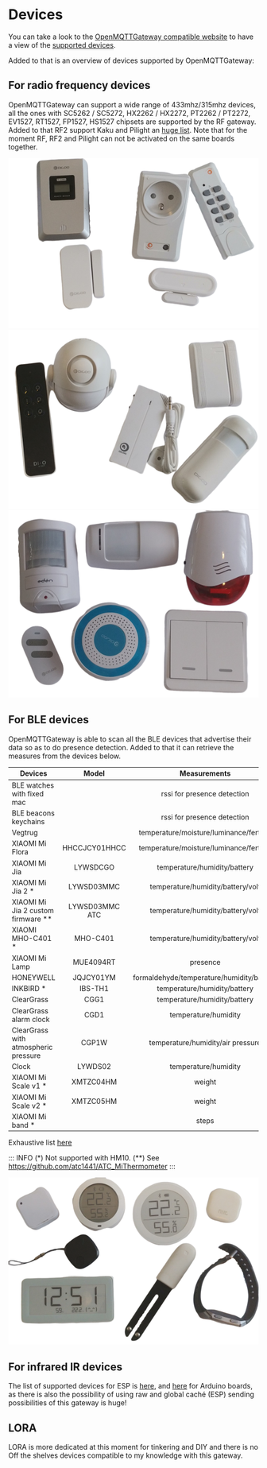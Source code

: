 # Devices

You can take a look to the [OpenMQTTGateway compatible website](https://compatible.openmqttgateway.com) to have a view of the [supported devices](https://compatible.openmqttgateway.com/index.php/devices/).

Added to that is an overview of devices supported by OpenMQTTGateway:

## For radio frequency devices 
OpenMQTTGateway can support a wide range of 433mhz/315mhz devices, all the ones with SC5262 / SC5272, HX2262 / HX2272, PT2262 / PT2272, EV1527, RT1527, FP1527, HS1527 chipsets are supported by the RF gateway. Added to that RF2 support Kaku and Pilight an [huge list](https://wiki.pilight.org/devices). 
Note that for the moment RF, RF2 and Pilight can not be activated on the same boards together.

![boards](../img/OpenMQTTGateway_devices_rf1.png ':size=250%')
![boards](../img/OpenMQTTGateway_devices_rf2.png ':size=250%')
![boards](../img/OpenMQTTGateway_devices_rf3.png ':size=250%')

## For BLE devices 
OpenMQTTGateway is able to scan all the BLE devices that advertise their data so as to do presence detection. Added to that it can retrieve the measures from the devices below.

|Devices|Model|Measurements|
|-|:-:|:-:|
| BLE watches with fixed mac||rssi for presence detection|
| BLE beacons keychains||rssi for presence detection|
| Vegtrug ||temperature/moisture/luminance/fertility|
| XIAOMI Mi Flora |HHCCJCY01HHCC|temperature/moisture/luminance/fertility|
| XIAOMI Mi Jia |LYWSDCGO|temperature/humidity/battery|
| XIAOMI Mi Jia 2 *|LYWSD03MMC|temperature/humidity/battery/volt|
| XIAOMI Mi Jia 2 custom firmware **|LYWSD03MMC ATC|temperature/humidity/battery/volt|
| XIAOMI MHO-C401 *|MHO-C401|temperature/humidity/battery/volt|
| XIAOMI Mi Lamp |MUE4094RT|presence|
| HONEYWELL |JQJCY01YM|formaldehyde/temperature/humidity/battery|
| INKBIRD *|IBS-TH1|temperature/humidity/battery|
| ClearGrass |CGG1|temperature/humidity/battery|
| ClearGrass alarm clock|CGD1|temperature/humidity|
| ClearGrass with atmospheric pressure |CGP1W|temperature/humidity/air pressure|
| Clock |LYWDS02|temperature/humidity|
| XIAOMI Mi Scale v1 *|XMTZC04HM|weight|
| XIAOMI Mi Scale v2 *|XMTZC05HM|weight|
| XIAOMI Mi band * ||steps|

Exhaustive list [here](https://compatible.openmqttgateway.com/index.php/devices/ble-devices/)

::: INFO
(*) Not supported with HM10.
(**) See https://github.com/atc1441/ATC_MiThermometer
:::

![devices](../img/OpenMQTTGateway_devices_ble.png ':size=250%')

## For infrared IR devices 
The list of supported devices for ESP is [here](https://github.com/crankyoldgit/IRremoteESP8266/blob/master/SupportedProtocols.md), and [here](https://github.com/1technophile/OpenMQTTGateway/blob/6f73160d1421bebf2c1bbc9b8017978ff5b16520/main/config_IR.h#L123) for Arduino boards, as there is also the possibility of using raw and global caché (ESP)  sending possibilities of this gateway is huge!

## LORA
LORA is more dedicated at this moment for tinkering and DIY and there is no Off the shelves devices compatible to my knowledge with this gateway.
